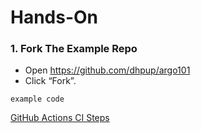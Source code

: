 # Hands-On

### 1. Fork The Example Repo

* Open https://github.com/dhpup/argo101
* Click “Fork”. 

```
example code
```

[GitHub Actions CI Steps](https://github.com/user/repo/blob/main/.github/workflows/gha.yml)
